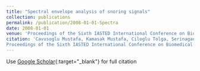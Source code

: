 ```yaml
---
title: "Spectral envelope analysis of snoring signals"
collection: publications
permalink: /publication/2008-01-01-Spectra
date: 2008-01-01
venue: 'Proceedings of the Sixth IASTED International Conference on Biomedical Engineering'
citation: 'Cavusoglu Mustafa, Kamasak Mustafa, Ciloglu Tolga, Serinagaoglu Yesim, Erogul Osman, "Spectral envelope analysis of snoring signals"
Proceedings of the Sixth IASTED International Conference on Biomedical Engineering, (2008)'
---
```

Use [Google Scholar](https://scholar.google.com/scholar?q=Spectral+envelope+analysis+of+snoring+signals){:target="_blank"} for full citation
